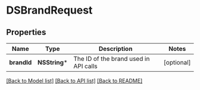 # DSBrandRequest

## Properties
Name | Type | Description | Notes
------------ | ------------- | ------------- | -------------
**brandId** | **NSString*** | The ID of the brand used in API calls | [optional] 

[[Back to Model list]](../README.md#documentation-for-models) [[Back to API list]](../README.md#documentation-for-api-endpoints) [[Back to README]](../README.md)


